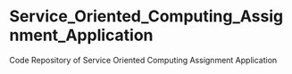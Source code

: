 # Service_Oriented_Computing_Assignment_Application
Code Repository of Service Oriented Computing Assignment Application
